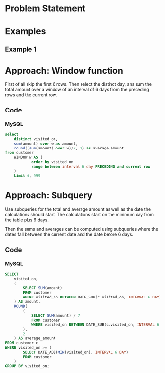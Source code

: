 # Problem Statement

# Examples
## Example 1

# Approach: Window function
First of all skip the first 6 rows. 
Then select the distinct day, ans sum the total amount over a window of an interval of 6 days from the preceding rows and the current row.
## Code
### MySQL
```sql
select 
    distinct visited_on,
    sum(amount) over w as amount,
    round((sum(amount) over w)/7, 2) as average_amount
from customer
    WINDOW w AS ( 
            order by visited_on
            range between interval 6 day PRECEDING and current row
    )
    Limit 6, 999
```
# Approach: Subquery
Use subqueries for the total and average amount as well as the date the calculations should start.
The calculations start on the minimum day from the table plus 6 days.

Then the sums and averages can be computed using subqueries where the dates fall between the current date and the date before 6 days.
## Code
### MySQL
```sql
SELECT
    visited_on,
    (
        SELECT SUM(amount)
        FROM customer
        WHERE visited_on BETWEEN DATE_SUB(c.visited_on, INTERVAL 6 DAY) AND c.visited_on
    ) AS amount,
    ROUND(
        (
            SELECT SUM(amount) / 7
            FROM customer
            WHERE visited_on BETWEEN DATE_SUB(c.visited_on, INTERVAL 6 DAY) AND c.visited_on
        ),
        2
    ) AS average_amount
FROM customer c
WHERE visited_on >= (
        SELECT DATE_ADD(MIN(visited_on), INTERVAL 6 DAY)
        FROM customer
    )
GROUP BY visited_on;
```